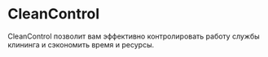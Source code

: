 # CleanControl
CleanControl позволит вам эффективно контролировать работу службы клининга и сэкономить время и ресурсы.
